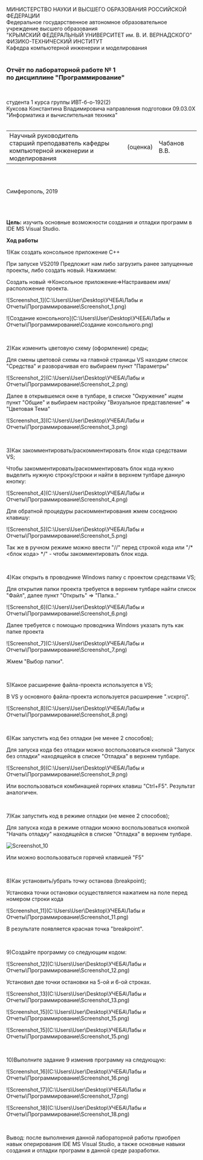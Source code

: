МИНИСТЕРСТВО НАУКИ  И ВЫСШЕГО ОБРАЗОВАНИЯ РОССИЙСКОЙ ФЕДЕРАЦИИ  
Федеральное государственное автономное образовательное учреждение высшего образования  
"КРЫМСКИЙ ФЕДЕРАЛЬНЫЙ УНИВЕРСИТЕТ им. В. И. ВЕРНАДСКОГО"  
ФИЗИКО-ТЕХНИЧЕСКИЙ ИНСТИТУТ  
Кафедра компьютерной инженерии и моделирования
<br/><br/>

### Отчёт по лабораторной работе № 1<br/> по дисциплине "Программирование"
<br/>

студента 1 курса группы ИВТ-б-о-192(2)  
Куксова Константина Владимировича 
направления подготовки 09.03.0X "Информатика и вычислительная техника"  
<br/>

<table>
<tr><td>Научный руководитель<br/> старший преподаватель кафедры<br/> компьютерной инженерии и моделирования</td>
<td>(оценка)</td>
<td>Чабанов В.В.</td>
</tr>
</table>
<br/><br/>

Симферополь, 2019

<br/><br/><br/>**Цель:** изучить основные возможности создания и отладки программ в IDE MS Visual Studio.

**Ход работы**

1)Как создать консольное приложение С++

При запуске VS2019 Предложит нам либо загрузить ранее запущенные проекты, либо создать новый. Нажимаем: 

Создать новый =>Консольное приложение=>Настраиваем имя/расположение проекта.

![Screenshot_1](C:\Users\User\Desktop\УЧЕБА\Лабы и Отчеты\Программирование\Screenshot_1.png)

[^Рис 1.]: Создание проекта

![Создание консольного](C:\Users\User\Desktop\УЧЕБА\Лабы и Отчеты\Программирование\Создание консольного.png)

[^Рис 2.]: Настройка параметров проекта

<br/>

2)Как изменить цветовую схему (оформление) среды;

Для смены цветовой схемы на главной страницы VS находим список "Средства" и разворачивая его выбираем пункт "Параметры" 

![Screenshot_2](C:\Users\User\Desktop\УЧЕБА\Лабы и Отчеты\Программирование\Screenshot_2.png)

[^Рис 3.]: Средства => Параметры

Далее в открывшемся окне в тулбаре, в списке "Окружение" ищем пункт "Общие" и выбираем настройку "Визуальное представление" => "Цветовая Тема"

![Screenshot_3](C:\Users\User\Desktop\УЧЕБА\Лабы и Отчеты\Программирование\Screenshot_3.png)

[^Рис 4.]: Смена цветовой схемы

<br/>

3)Как закомментировать/раскомментировать блок кода средствами VS;

Чтобы закомментировать/раскомментировать блок кода нужно выделить нужную строку/строки и найти в верхнем тулбаре данную кнопку:

![Screenshot_4](C:\Users\User\Desktop\УЧЕБА\Лабы и Отчеты\Программирование\Screenshot_4.png)

[^Рис 5.]: Закомментирование

Для обратной процедуры раскомментирования жмем соседнюю клавишу:

![Screenshot_5](C:\Users\User\Desktop\УЧЕБА\Лабы и Отчеты\Программирование\Screenshot_5.png)

[^Рис 6.]: Раскомментирования

Так же в ручном режиме можно ввести "//" перед строкой кода или "/* <блок кода> */" - чтобы закомментировать блок кода.

<br/>

4)Как открыть в проводнике Windows папку с проектом средствами VS;

Для открытия папки проекта требуется в верхнем тулбаре найти список "Файл", далее пункт "Открыть" => "Папка.."

![Screenshot_6](C:\Users\User\Desktop\УЧЕБА\Лабы и Отчеты\Программирование\Screenshot_6.png)

[^Рис 7.]: Открытие папки

Далее требуется с помощью проводника Windows указать путь как папке проекта

![Screenshot_7](C:\Users\User\Desktop\УЧЕБА\Лабы и Отчеты\Программирование\Screenshot_7.png)

[^Рис 8.]: Указание пути

Жмем "Выбор папки".

<br/>

5)Какое расширение файла-проекта используется в VS;

В VS у основного файла-проекта используется расширение ".vcxproj".

![Screenshot_8](C:\Users\User\Desktop\УЧЕБА\Лабы и Отчеты\Программирование\Screenshot_8.png)

[^Рис 9.]: Расширение файла-проекта

<br/>

6)Как запустить код без отладки (не менее 2 способов);

Для запуска кода без отладки можно воспользоваться кнопкой "Запуск без отладки" находящейся в списке "Отладка" в верхнем тулбаре.

![Screenshot_9](C:\Users\User\Desktop\УЧЕБА\Лабы и Отчеты\Программирование\Screenshot_9.png)

[^Рис 9.]: Запуск без отладки через тулбар

Или воспользоваться комбинацией горячих клавиш "Ctrl+F5". Результат аналогичен.

<br/>

7)Как запустить код в режиме отладки (не менее 2 способов);

Для запуска кода в режиме отладки можно воспользоваться кнопкой "Начать отладку" находящейся в списке "Отладка" в верхнем тулбаре.

![Screenshot_10](C:\Users\User\Desktop\Screenshot_10.png)

[^Рис 10.]: Запуск в режиме отладки через тулбар

Или можно воспользоваться горячей клавишей "F5"

<br/>

8)Как установить/убрать точку останова (breakpoint);

Установка точки остановки осуществляется нажатием на поле перед номером строки кода

![Screenshot_11](C:\Users\User\Desktop\УЧЕБА\Лабы и Отчеты\Программирование\Screenshot_11.png)

В результате появляется красная точка "breakpoint".

<br/>

9)Создайте программу со следующим кодом:

![Screenshot_12](C:\Users\User\Desktop\УЧЕБА\Лабы и Отчеты\Программирование\Screenshot_12.png)

[^Рис 12.]: Код программы

Установил две точки остановки на 5-ой и 6-ой строках.

![Screenshot_13](C:\Users\User\Desktop\УЧЕБА\Лабы и Отчеты\Программирование\Screenshot_13.png)

[^Рис 13.]: Установка точек остановки

![Screenshot_15](C:\Users\User\Desktop\УЧЕБА\Лабы и Отчеты\Программирование\Screenshot_15.png)

[^Рис 14.]: Значение i в 5 строке

![Screenshot_15](C:\Users\User\Desktop\УЧЕБА\Лабы и Отчеты\Программирование\Screenshot_15.png)

[^Рис 15.]: Значение i в 6 строке

<br/>

10)Выполните задание 9 изменив программу на следующую:

![Screenshot_16](C:\Users\User\Desktop\УЧЕБА\Лабы и Отчеты\Программирование\Screenshot_16.png)

[^Рис 16.]: Замена кода в программе

![Screenshot_17](C:\Users\User\Desktop\УЧЕБА\Лабы и Отчеты\Программирование\Screenshot_17.png)

[^Рис 17.]: Значение i в 5 строке (измененный код)

![Screenshot_18](C:\Users\User\Desktop\УЧЕБА\Лабы и Отчеты\Программирование\Screenshot_18.png)

[^Рис 18.]: Значение i в 6 строке (измененный код)

<br/>

Вывод: после выполнения данной лабораторной работы приобрел навык оперирования IDE MS Visual Studio, а также основные навыки создания и отладки программ в данной среде разработки.


